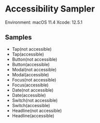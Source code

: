 # Accessibility Sampler

Environment: macOS 11.4
Xcode: 12.5.1

## Samples

- Tap(not accessible)
- Tap(accessible)
- Button(not accessible)
- Button(accessible)
- Modal(not accessible)
- Modal(accessible)
- Focus(not accessible)
- Focus(accessible)
- Date(not accessible)
- Date(accessible)
- Switch(not accessible)
- Switch(accessible)
- Headline(not accessible)
- Headline(accessible)
